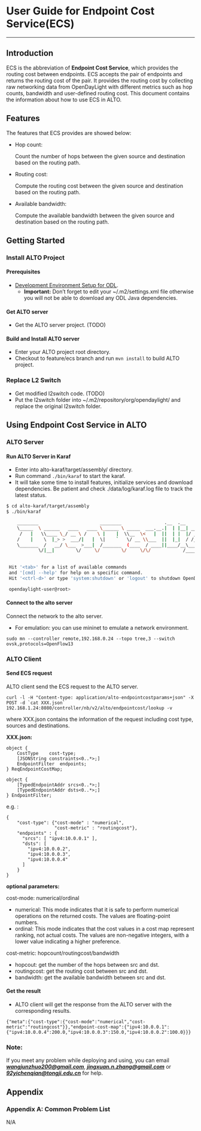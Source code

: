 # User Guide for Endpoint Cost Service(ECS) 

----

## Introduction

ECS is the abbreviation of **Endpoint Cost Service**, which provides the routing cost between endpoints. ECS accepts the pair of endpoints and returns the routing cost of the pair. It provides the routing cost by collecting raw networking data from OpenDayLight with different metrics such as hop counts, bandwidth and user-defined routing cost. This document contains the information about how to use ECS in ALTO.

## Features

The features that ECS provides are showed below:

* Hop count:

	Count the number of hops between the given source and destination based on the routing path.
	
* Routing cost: 

	Compute the routing cost between the given source and destination based on the routing path.
	
* Available bandwidth: 

	Compute the available bandwidth between the given source and destination based on the routing path.

## Getting Started

### Install ALTO Project

#### Prerequisites

* [Development Environment Setup for ODL](https://wiki.opendaylight.org/view/GettingStarted:Development_Environment_Setup).
	* **Important:** Don’t forget to edit your ~/.m2/settings.xml file otherwise you will not be able to download any ODL Java dependencies.

#### Get ALTO server

* Get the ALTO server project. (TODO)

#### Build and Install ALTO server

* Enter your ALTO project root directory.
* Checkout to feature/ecs branch and run `mvn install` to build ALTO project.

### Replace L2 Switch

* Get modified l2switch code. (TODO)
* Put the l2switch folder into ~/.m2/repository/org/opendaylight/ and replace the original l2switch folder.

## Using Endpoint Cost Service in ALTO

### ALTO Server

#### Run ALTO Server in Karaf

* Enter into alto-karaf/target/assembly/ directory.
* Run command `./bin/karaf` to start the karaf.
* It will take some time to install features, initialize services and download dependencies. Be patient and check ./data/log/karaf.log file to track the latest status.

``` bash
$ cd alto-karaf/target/assembly
$ ./bin/karaf

    ________                       ________                .__  .__       .__     __
    \_____  \ ______   ____   ____ \______ \ _____  ___.__.|  | |__| ____ |  |___/  |_
     /   |   \\____ \_/ __ \ /    \ |    |  \\__  \<   |  ||  | |  |/ ___\|  |  \   __\
    /    |    \  |_> >  ___/|   |  \|    `   \/ __ \\___  ||  |_|  / /_/  >   Y  \  |
    \_______  /   __/ \___  >___|  /_______  (____  / ____||____/__\___  /|___|  /__|
            \/|__|        \/     \/        \/     \/\/            /_____/      \/
 
 
 Hit '<tab>' for a list of available commands
 and '[cmd] --help' for help on a specific command.
 Hit '<ctrl-d>' or type 'system:shutdown' or 'logout' to shutdown OpenDaylight.

 opendaylight-user@root>
```

#### Connect to the alto server
Connect the network to the alto server.

* For emulation: you can use mininet to emulate a network environment.

```
sudo mn --controller remote,192.168.0.24 --topo tree,3 --switch ovsk,protocols=OpenFlow13
```

### ALTO Client

#### Send ECS request

ALTO client send the ECS request to the ALTO server.

```
curl -l -H "Content-type: application/alto-endpointcostparams+json" -X POST -d `cat XXX.json` 192.168.1.24:8080/controller/nb/v2/alto/endpointcost/lookup -v
```
where XXX.json contains the information of the request including cost type, sources and destinations.

**XXX.json:**

```
object {
	CostType	cost-type;
	[JSONString	constraints<0..*>;]
	EndpointFilter	endpoints;
} ReqEndpointCostMap;

object {
	[TypedEndpointAddr srcs<0..*>;]
	[TypedEndpointAddr dsts<0..*>;]
} EndpointFilter;
```

e.g. :

```
{
    "cost-type": {"cost-mode" : "numerical",
                  "cost-metric" : "routingcost"},
    "endpoints" : {
      "srcs": [ "ipv4:10.0.0.1" ],
      "dsts": [
        "ipv4:10.0.0.2",
        "ipv4:10.0.0.3",
        "ipv4:10.0.0.4"
      ]
    }
}
```

**optional parameters:**

cost-mode: numerical/ordinal

* numerical: This mode indicates that it is safe to perform numerical operations on the returned costs. The values are floating-point numbers.
* ordinal: This mode indicates that the cost values in a cost map represent ranking, not actual costs. The values are non-negative integers, with a lower value indicating a higher preference.

 
cost-metric: hopcount/routingcost/bandwidth

* hopcout: get the number of the hops between src and dst.
* routingcost: get the routing cost between src and dst.
* bandwidth: get the available bandwidth between src and dst.


#### Get the result

* ALTO client will get the response from the ALTO server with the corresponding results.

```
{"meta":{"cost-type":{"cost-mode":"numerical","cost-metric":"routingcost"}},"endpoint-cost-map":{"ipv4:10.0.0.1":{"ipv4:10.0.0.4":200.0,"ipv4:10.0.0.3":150.0,"ipv4:10.0.0.2":100.0}}}
```

### Note:

If you meet any problem while deploying and using, you can email ***wangjunzhuo200@gmail.com***, ***jingxuan.n.zhang@gmail.com*** or ***92yichenqian@tongji.edu.cn*** for help.

## Appendix

### Appendix A: Common Problem List

N/A

